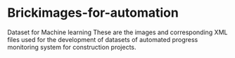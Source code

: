 # Brickimages-for-automation
Dataset for Machine learning
These are the images and corresponding XML files used for the development of datasets of automated progress monitoring system for construction projects.
